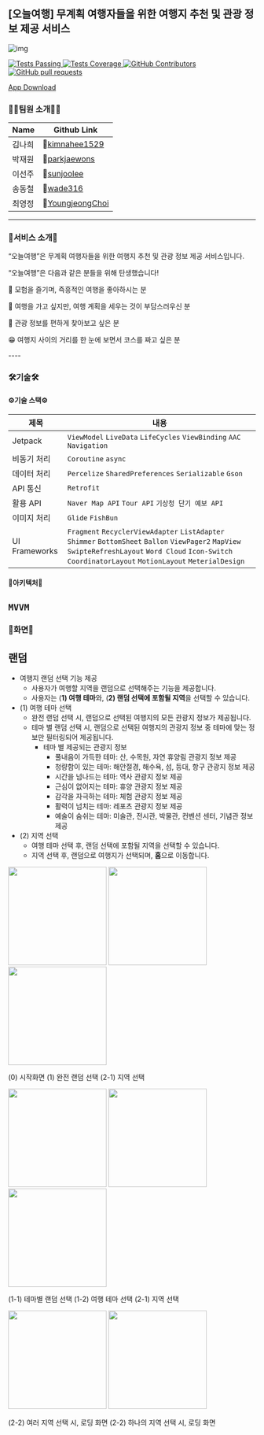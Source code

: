 ## [오늘여행] 무계획 여행자들을 위한 여행지 추천 및 관광 정보 제공 서비스

![img](https://github.com/TodayTrip/TodayTrip/assets/151485887/42e4fab8-be36-415a-8b65-a01267a82ac8)


<a href="https://github.com/TodayTrip/TodayTrip/actions/new">
      <img alt="Tests Passing" src="https://img.shields.io/github/languages/top/TodayTrip/TodayTrip?style=flat&logo=kotlin&logoColor=white&color=800080" />
</a>
<a href="https://github.com/TodayTrip/TodayTrip/commits/dev/">
      <img alt="Tests Coverage" src="https://img.shields.io/github/commit-activity/m/TodayTrip/TodayTrip" />
</a>
<a href="https://github.com/TodayTrip/TodayTrip">
      <img alt="GitHub Contributors" src="https://img.shields.io/github/contributors/TodayTrip/TodayTrip" />
</a>
<a href="https://github.com/TodayTrip/TodayTrip/pulls">
      <img alt="GitHub pull requests" src="https://img.shields.io/github/issues-pr/TodayTrip/TodayTrip?color=red" />
</a>

[App Download](https://play.google.com/store/apps/details?id=com.twoday.todaytrip)

### 👩‍💻팀원 소개🧑‍💻
|Name|Github Link|
|------|---|
|김나희|🔗[kimnahee1529](https://github.com/kimnahee1529)|
|박재원|🔗[parkjaewons](https://github.com/parkjaewons)|
|이선주|🔗[sunjoolee](https://github.com/sunjoolee)|
|송동철|🔗[wade316](https://github.com/wade316)|
|최영정|🔗[YoungjeongChoi](https://github.com/YoungjeongChoi)|
----

### 🧳서비스 소개🧳
<aside>
“오늘여행”은 무계획 여행자들을 위한 여행지 추천 및 관광 정보 제공 서비스입니다.
      
</aside>


<aside> 
      
“오늘여행”은 다음과 같은 분들을 위해 탄생했습니다!

🤩 모험을 즐기며, 즉흥적인 여행을 좋아하시는 분

🤔 여행을 가고 싶지만, 여행 계획을 세우는 것이 부담스러우신 분

🧐 관광 정보를 편하게 찾아보고 싶은 분

😁 여행지 사이의 거리를 한 눈에 보면서 코스를 짜고 싶은 분

</aside>
----

### 🛠기술🛠

#### ⚙기술 스택⚙
|제목|내용|
|------|---|
|Jetpack|`ViewModel` `LiveData` `LifeCycles` `ViewBinding` `AAC` `Navigation`|
|비동기 처리|`Coroutine` `async`|
|데이터 처리|`Percelize` `SharedPreferences` `Serializable` `Gson`|
|API 통신|`Retrofit`|
|활용 API|`Naver Map API` `Tour API` `기상청 단기 예보 API`|
|이미지 처리|`Glide` `FishBun`|
|UI Frameworks|`Fragment` `RecyclerViewAdapter` `ListAdapter` `Shimmer` `BottomSheet` `Ballon` `ViewPager2` `MapView` `SwipteRefreshLayout` `Word Cloud` `Icon-Switch` `CoordinatorLayout` `MotionLayout` `MeterialDesign`|  
#### 🔧아키텍처🔧
`MVVM`  
----

### 📱화면📱

## 랜덤

- 여행지 랜덤 선택 기능 제공
    - 사용자가 여행할 지역을 랜덤으로 선택해주는 기능을 제공합니다.
    - 사용자는 (**1) 여행 테마**와, (**2) 랜덤 선택에 포함될 지역**을 선택할 수 있습니다.
- (1) 여행 테마 선택
    - 완전 랜덤 선택 시, 랜덤으로 선택된 여행지의 모든 관광지 정보가 제공됩니다.
    - 테마 별 랜덤 선택 시, 랜덤으로 선택된 여행지의 관광지 정보 중 테마에 맞는 정보만 필터링되어 제공됩니다.
        - 테마 별 제공되는 관광지 정보
            - 풀내음이 가득한 테마: 산, 수목원, 자연 휴양림 관광지 정보 제공
            - 청량함이 있는 테마: 해안절경, 해수욕, 섬, 등대, 항구 관광지 정보 제공
            - 시간을 넘나드는 테마: 역사 관광지 정보 제공
            - 근심이 없어지는 테마: 휴양 관광지 정보 제공
            - 감각을 자극하는 테마: 체험 관광지 정보 제공
            - 활력이 넘치는 테마: 레포츠 관광지 정보 제공
            - 예술이 숨쉬는 테마: 미술관, 전시관, 박물관, 컨벤션 센터, 기념관 정보 제공
- (2) 지역 선택
    - 여행 테마 선택 후, 랜덤 선택에 포함될 지역을 선택할 수 있습니다.
    - 지역 선택 후, 랜덤으로 여행지가 선택되며, **홈**으로 이동합니다.



<img src="https://github.com/TodayTrip/TodayTrip/assets/151485887/4bb2a729-ce57-44e1-b405-5e0994fd774a" width="200"/>
<img src="https://github.com/TodayTrip/TodayTrip/assets/151485887/af80a6d7-272f-4834-a9e4-968c348fd183" width="200"/>
<img src="https://github.com/TodayTrip/TodayTrip/assets/151485887/b36a5bb0-9251-4149-b45d-b8e17d489710" width="200"/>

(0) 시작화면
(1) 완전 랜덤 선택
(2-1) 지역 선택




<img src="https://github.com/TodayTrip/TodayTrip/assets/151485887/de623c9f-f46a-4eb1-8a43-25265e9490ea" width="200"/>
<img src="https://github.com/TodayTrip/TodayTrip/assets/151485887/99f54ac1-2779-4abb-8ef3-fe5be2f56c51" width="200"/>
<img src="https://github.com/TodayTrip/TodayTrip/assets/151485887/6e090f91-6524-4bc8-83b0-d2c5849babc8" width="200"/>

(1-1) 테마별 랜덤 선택
(1-2) 여행 테마 선택 
(2-1) 지역 선택



<img src="https://github.com/TodayTrip/TodayTrip/assets/151485887/3584c371-2042-46d8-b2e9-bc95a0118880" width="200"/>
<img src="https://github.com/TodayTrip/TodayTrip/assets/151485887/2478c77b-02d3-4ff4-82cf-1fdc7d0b1c02" width="200"/>

(2-2) 여러 지역 선택 시, 로딩 화면
(2-2) 하나의 지역 선택 시, 로딩 화면




